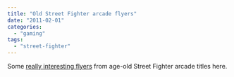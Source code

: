 ```yaml
---
title: "Old Street Fighter arcade flyers"
date: "2011-02-01"
categories: 
  - "gaming"
tags: 
  - "street-fighter"
---
```


Some [really interesting flyers](http://flyers.arcade-museum.com/?page=archive&db=videodb&name=street+fighter&year=&manu=&source=&submit=Search+the+Archive) from age-old Street Fighter arcade titles here.
